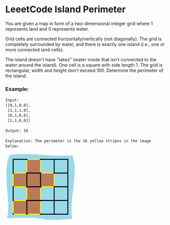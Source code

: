 # LeeetCode Island Perimeter
You are given a map in form of a two-dimensional integer grid where 1 represents land and 0 represents water.

Grid cells are connected horizontally/vertically (not diagonally). The grid is completely surrounded by water, and there is exactly one island (i.e., one or more connected land cells).

The island doesn't have "lakes" (water inside that isn't connected to the water around the island). One cell is a square with side length 1. The grid is rectangular, width and height don't exceed 100. Determine the perimeter of the island.

 

### Example:
```
Input:
[[0,1,0,0],
 [1,1,1,0],
 [0,1,0,0],
 [1,1,0,0]]

Output: 16

Explanation: The perimeter is the 16 yellow stripes in the image below:
```

![island](images/island.png)